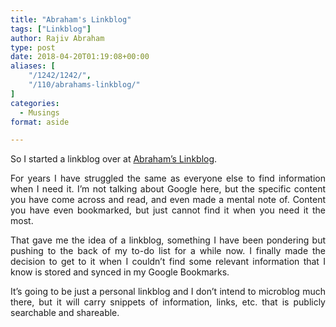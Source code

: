 ```yaml
---
title: "Abraham's Linkblog"
tags: ["Linkblog"]
author: Rajiv Abraham
type: post
date: 2018-04-20T01:19:08+00:00
aliases: [
    "/1242/1242/",
    "/110/abrahams-linkblog/"
]
categories:
  - Musings
format: aside

---
```

<p style="text-align: justify;">
  So I started a linkblog over at <a href="https://abraham.link/" target="_blank" rel="noopener">Abraham&#8217;s Linkblog</a>.
</p>

<p style="text-align: justify;">
  For years I have struggled the same as everyone else to find information when I need it. I’m not talking about Google here, but the specific content you have come across and read, and even made a mental note of. Content you have even bookmarked, but just cannot find it when you need it the most.
</p>

<p style="text-align: justify;">
  That gave me the idea of a linkblog, something I have been pondering but pushing to the back of my to-do list for a while now. I finally made the decision to get to it when I couldn’t find some relevant information that I know is stored and synced in my Google Bookmarks.
</p>

<p style="text-align: justify;">
  It’s going to be just a personal linkblog and I don&#8217;t intend to microblog much there, but it will carry snippets of information, links, etc. that is publicly searchable and shareable.
</p>